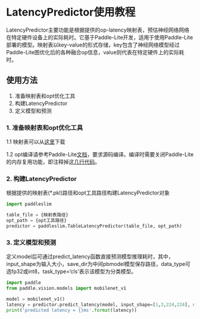 # LatencyPredictor使用教程

LatencyPredictor主要功能是根据提供的op-latency映射表，预估神经网络网络在特定硬件设备上的实际耗时。它基于Paddle-Lite开发，适用于使用Paddle-Lite部署的模型。映射表以key-value的形式存储，key包含了神经网络模型经过Paddle-Lite图优化后的各种融合op信息，value则代表在特定硬件上的实际耗时。

## 使用方法

1. 准备映射表和opt优化工具
2. 构建LatencyPredictor
3. 定义模型和预测

### 1. 准备映射表和opt优化工具

1.1 映射表可以从[这里](https://paddle-slim-models.bj.bcebos.com/LatencyPredictor/845_threads_4_power_mode_3_batchsize_1.pkl)下载  

1.2 opt编译请参考Paddle-Lite[文档](https://paddle-lite.readthedocs.io/zh/latest/user_guides/model_optimize_tool.html)，要求源码编译。编译时需要关闭Paddle-Lite的内存复用功能，即注释掉这[几行代码](https://github.com/PaddlePaddle/Paddle-Lite/blob/d76f45be989d3e01cebf2ac18e047cfd37d52666/lite/core/optimizer/optimizer.cc#L266-L268)。

### 2. 构建LatencyPredictor

根据提供的映射表(*.pkl)路径和opt工具路径构建LatencyPredictor对象
```python
import paddleslim

table_file = {映射表路径}
opt_path = {opt工具路径}
predictor = paddleslim.TableLatencyPredictor(table_file, opt_path)
```

### 3. 定义模型和预测

定义model后可通过predict_latency函数直接预测模型推理耗时，其中，input_shape为输入大小，save_dir为中间pbmodel模型保存路径，data_type可选fp32或int8，task_type=‘cls'表示该模型为分类模型。
```python
import paddle
from paddle.vision.models import mobilenet_v1

model = mobilenet_v1()
latency = predictor.predict_latency(model, input_shape=[1,3,224,224], save_dir='./model', data_type='int8', task_type='cls')
print('predicted latency = {}ms'.format(latency))
```
